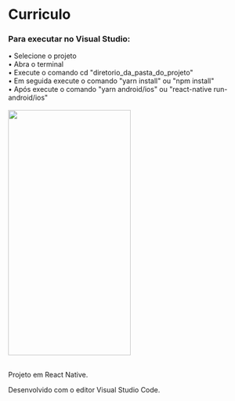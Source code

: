 # Curriculo

<h3>Para executar no Visual Studio:</h3>
• Selecione o projeto<br>
• Abra o terminal<br>
• Execute o comando cd "diretorio_da_pasta_do_projeto"<br>
• Em seguida execute o comando "yarn install" ou "npm install"<br>
• Após execute o comando "yarn android/ios" ou "react-native run-android/ios"<br>

<br>

<img src="src/assets/curriculoApp.gif" height="500" width="250">

<br>Projeto em React Native.<br>

Desenvolvido com o editor Visual Studio Code.
